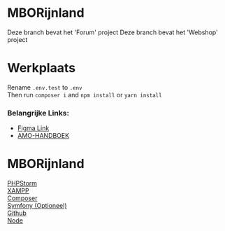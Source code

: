 # MBORijnland

Deze branch bevat het 'Forum' project
Deze branch bevat het 'Webshop' project

# Werkplaats

Rename `.env.test` to `.env`  
Then run `composer i` and `npm install` or `yarn install` 

### Belangrijke Links:
- <a href='https://www.figma.com/file/U7gIX0o33Xr4s3mkCoNWRY/Werkplaats?node-id=0%3A1' target='_blank'>Figma Link</a>
- <a href='https://github.com/MiguelFieira/AMO-HANDBOEK' target='_blank'>AMO-HANDBOEK</a>
# MBORijnland

[PHPStorm](https://www.jetbrains.com/phpstorm/download/download-thanks.html?platform=windows)  
[XAMPP](https://www.apachefriends.org/xampp-files/7.4.1/xampp-windows-x64-7.4.1-0-VC15-installer.exe)  
[Composer](https://getcomposer.org/Composer-Setup.exe)  
[Symfony (Optioneel)](https://get.symfony.com/cli/setup.exe)  
[Github](https://git-scm.com/download/win)  
[Node](https://nodejs.org/dist/v12.14.1/node-v12.14.1-x64.msi)  
